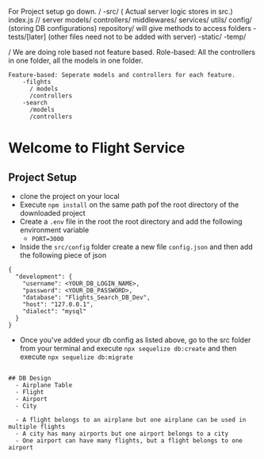 For Project setup go down.
/
    -src/ ( Actual server logic stores in src.)
        index.js // server
        models/
        controllers/
        middlewares/
        services/
        utils/
        config/ (storing DB configurations)
        repository/ will give methods to access folders
    -tests/[later] (other files need not to be added with server)
    -static/
    -temp/

/ We are doing role based not feature based.
    Role-based: All the controllers in one folder, all the models in one folder.

    Feature-based: Seperate models and controllers for each feature.
        -filghts
          / models
          /controllers
        -search
          /models
          /controllers

# Welcome to Flight Service

## Project Setup
- clone the project on your local
- Execute `npm install` on the same path pof the root directory of the downloaded project
- Create a `.env` file in the root the root directory and add the following environment variable
  - `PORT=3000`
- Inside the `src/config` folder create a new file `config.json` and then add the following piece of json

```
{
  "development": {
    "username": <YOUR_DB_LOGIN_NAME>,
    "password": <YOUR_DB_PASSWORD>,
    "database": "Flights_Search_DB_Dev",
    "host": "127.0.0.1",
    "dialect": "mysql"
  }
}
```
- Once you've added your db config as listed above, go to the src folder from your terminal and execute `npx sequelize db:create`
and then execute
`npx sequelize db:migrate`
```

## DB Design
  - Airplane Table
  - Flight
  - Airport
  - City

  - A flight belongs to an airplane but one airplane can be used in multiple flights
  - A city has many airports but one airport belongs to a city
  - One airport can have many flights, but a flight belongs to one airport